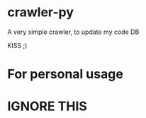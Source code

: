 # crawler-py

A very simple crawler, to update my code DB

KISS ;)

# For personal usage
# IGNORE THIS
